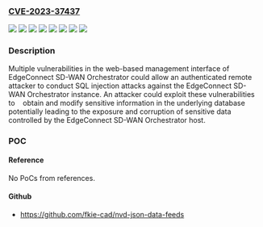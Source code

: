 ### [CVE-2023-37437](https://cve.mitre.org/cgi-bin/cvename.cgi?name=CVE-2023-37437)
![](https://img.shields.io/static/v1?label=Product&message=EdgeConnect%20SD-WAN%20Orchestrator&color=blue)
![](https://img.shields.io/static/v1?label=Version&message=9.1x%20&color=brightgreen)
![](https://img.shields.io/static/v1?label=Version&message=9.2x%20&color=brightgreen)
![](https://img.shields.io/static/v1?label=Version&message=9.3x%20&color=brightgreen)
![](https://img.shields.io/static/v1?label=Version&message=Orchestrator%209.1.x%20&color=brightgreen)
![](https://img.shields.io/static/v1?label=Version&message=Orchestrator%209.2.x%20&color=brightgreen)
![](https://img.shields.io/static/v1?label=Version&message=Orchestrator%209.3.x%20&color=brightgreen)
![](https://img.shields.io/static/v1?label=Vulnerability&message=n%2Fa&color=blue)

### Description

Multiple vulnerabilities in the web-based management interface of EdgeConnect SD-WAN Orchestrator could allow an authenticated remote attacker to conduct SQL injection attacks against the EdgeConnect SD-WAN Orchestrator instance. An attacker could exploit these vulnerabilities to    obtain and modify sensitive information in the underlying database potentially leading to the exposure and corruption of sensitive data controlled by the EdgeConnect SD-WAN Orchestrator host.

### POC

#### Reference
No PoCs from references.

#### Github
- https://github.com/fkie-cad/nvd-json-data-feeds

